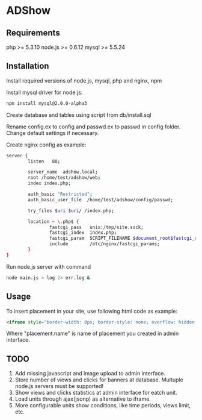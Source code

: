 ADShow
======

Requirements
--------------------------------------

php >= 5.3.10
node.js >= 0.6.12
mysql >= 5.5.24

Installation
--------------------------------------

Install required versions of node.js, mysql, php and nginx, npm

Install mysql driver for node.js:
```bash
npm install mysql@2.0.0-alpha3
```

Create database and tables using script from db/install.sql

Rename config.ex to config and passwd.ex to passwd in config folder. Change default settings if necessary.

Create nginx config as example:
```bash
server {
        listen   80;

        server_name  adshow.local;
        root /home/test/adshow/web;
        index index.php;

        auth_basic "Restricted";
        auth_basic_user_file  /home/test/adshow/config/passwd;

        try_files $uri $uri/ /index.php;

        location ~ \.php$ {
                fastcgi_pass   unix:/tmp/site.sock;
                fastcgi_index  index.php;
                fastcgi_param  SCRIPT_FILENAME $document_root$fastcgi_script_name;
                include        /etc/nginx/fastcgi_params;
        }
}
```

Run node.js server with command
```bash
node main.js > log 2> err.log &
```

Usage
--------------------------------------

To insert placement in your site, use following html code as example:

```html
<iframe style="border-width: 0px; border-style: none; overflow: hidden; width: 240px; height: 200px;" src="http://adshow.local:8080/show/placement.name"></iframe>
```
Where "placement.name" is name of placement you created ‌in admin interface.

TODO
--------------------------------------

1. Add missing javascript and image upload to admin interface.
2. Store number of views and clicks for banners at database. Multuple node.js servers must be supported!
3. Show views and clicks statistics at admin interface for eatch unit.
4. Load units through ajax(jsonp) as alternative to iframe.
5. More configurable units show conditions, like time periods, views limit, etc.

